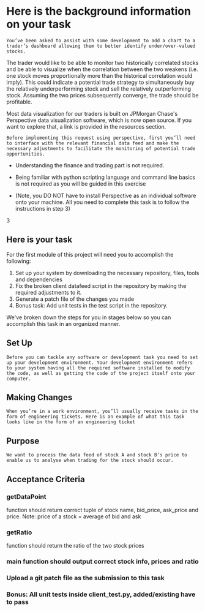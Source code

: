 # Here is the background information on your task
    You’ve been asked to assist with some development to add a chart to a trader’s dashboard allowing them to better identify under/over-valued stocks.

The trader would like to be able to monitor two historically correlated stocks and be able to visualize when the correlation between the two weakens (i.e. one stock moves proportionally more than the historical correlation would imply). This could indicate a potential trade strategy to simultaneously buy the relatively underperforming stock and sell the relatively outperforming stock. Assuming the two prices subsequently converge, the trade should be profitable.

Most data visualization for our traders is built on JPMorgan Chase's Perspective data visualization software, which is now open source. If you want to explore that, a link is provided in the resources section. 

    Before implementing this request using perspective, first you’ll need to interface with the relevant financial data feed and make the necessary adjustments to facilitate the monitoring of potential trade opportunities.

* Understanding the finance and trading part is not required.

* Being familiar with python scripting language and command line basics is not required as you will be guided in this exercise

* (Note, you DO NOT have to install Perspective as an individual software onto your machine. All you need to complete this task is to follow the instructions in step 3)


3
## Here is your task
For the first module of this project will need you to accomplish the following:

1. Set up your system by downloading the necessary repository, files, tools and dependencies
2. Fix the broken client datafeed script in the repository by making the required adjustments to it.
3. Generate a patch file of the changes you made
4. Bonus task: Add unit tests in the test script in the repository.

We've broken down the steps for you in stages below so you can accomplish this task in an organized manner.

## Set Up

    Before you can tackle any software or development task you need to set up your development environment. Your development environment refers to your system having all the required software installed to modify the code, as well as getting the code of the project itself onto your computer.

## Making Changes

    When you’re in a work environment, you’ll usually receive tasks in the form of engineering tickets. Here is an example of what this task looks like in the form of an engineering ticket

## Purpose
    We want to process the data feed of stock A and stock B’s price to enable us to analyse when trading for the stock should occur.

## Acceptance Criteria

### getDataPoint
function should return correct tuple of stock name, bid_price, ask_price and price. Note: price of a stock = average of bid and ask
### getRatio
function should return the ratio of the two stock prices
### main function should output correct stock info, prices and ratio
### Upload a git patch file as the submission to this task
### Bonus: All unit tests inside client_test.py, added/existing have to pass
